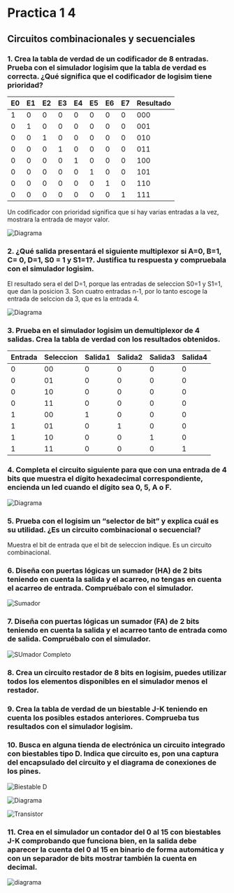 # Practica 1 4

## Circuitos combinacionales y secuenciales

### 1. Crea la tabla de verdad de un codificador de 8 entradas. Prueba con el simulador logisim que la tabla de verdad es correcta. ¿Qué significa que el codificador de logisim tiene prioridad?

| E0  | E1  | E2  | E3  | E4  | E5  | E6  | E7  | Resultado |
| --- | --- | --- | --- | --- | --- | --- | --- | --------- |
| 1   | 0   | 0   | 0   | 0   | 0   | 0   | 0   | 000       |
| 0   | 1   | 0   | 0   | 0   | 0   | 0   | 0   | 001       |
| 0   | 0   | 1   | 0   | 0   | 0   | 0   | 0   | 010       |
| 0   | 0   | 0   | 1   | 0   | 0   | 0   | 0   | 011       |
| 0   | 0   | 0   | 0   | 1   | 0   | 0   | 0   | 100       |
| 0   | 0   | 0   | 0   | 0   | 1   | 0   | 0   | 101       |
| 0   | 0   | 0   | 0   | 0   | 0   | 1   | 0   | 110       |
| 0   | 0   | 0   | 0   | 0   | 0   | 0   | 1   | 111       |


Un codificador con prioridad significa que si hay varias entradas a la vez, mostrara la entrada de mayor valor.

![Diagrama](imagenes/1/diagrama.png)

### 2. ¿Qué salida presentará el siguiente multiplexor si A=0, B=1, C= 0, D=1, S0 = 1 y S1=1?. Justifica tu respuesta y compruebala con el simulador logisim.

El resultado sera el del D=1, porque las entradas de seleccion S0=1 y S1=1, que dan la posicion 3. Son cuatro entradas n-1, por lo tanto escoge la entrada de selccion da 3, que es la entrada 4.

![Diagrama](imagenes/2/diagrama.png)

### 3. Prueba en el simulador logisim un demultiplexor de 4 salidas. Crea la tabla de verdad con los resultados obtenidos.

| Entrada | Seleccion | Salida1 | Salida2 | Salida3 | Salida4 |
| ------- | --------- | ------- | ------- | ------- | ------- |
| 0       | 00        | 0       | 0       | 0       | 0       |
| 0       | 01        | 0       | 0       | 0       | 0       |
| 0       | 10        | 0       | 0       | 0       | 0       |
| 0       | 11        | 0       | 0       | 0       | 0       |
| 1       | 00        | 1       | 0       | 0       | 0       |
| 1       | 01        | 0       | 1       | 0       | 0       |
| 1       | 10        | 0       | 0       | 1       | 0       |
| 1       | 11        | 0       | 0       | 0       | 1       |

### 4. Completa el circuito siguiente para que con una entrada de 4 bits que muestra el dígito hexadecimal correspondiente, encienda un led cuando el dígito sea 0, 5, A o F.

![Diagrama](imagenes/4/diagrm.png)

### 5. Prueba con el logisim un “selector de bit” y explica cuál es su utilidad. ¿Es un circuito combinacional o secuencial?

Muestra el bit de entrada que el bit de seleccion indique. Es un circuito combinacional.

### 6. Diseña con puertas lógicas un sumador (HA) de 2 bits teniendo en cuenta la salida y el acarreo, no tengas en cuenta el acarreo de entrada. Compruébalo con el simulador.

![Sumador](imagenes/6/respuesta.png)

### 7. Diseña con puertas lógicas un sumador (FA) de 2 bits teniendo en cuenta la salida y el acarreo tanto de entrada como de salida. Compruébalo con el simulador.

![SUmador Completo](imagenes/7/respuesta.png)

### 8. Crea un circuito restador de 8 bits en logisim, puedes utilizar todos los elementos disponibles en el simulador menos el restador.


### 9. Crea la tabla de verdad de un biestable J-K teniendo en cuenta los posibles estados anteriores. Comprueba tus resultados con el simulador logisim.

### 10. Busca en alguna tienda de electrónica un circuito integrado con biestables tipo D. Indica que circuito es, pon una captura del encapsulado del circuito y el diagrama de conexiones de los pines.

![Biestable D](https://www.compic.es/2960-thickbox_default/cd4042-cuadruple-biestable-tipo-d-cmos.jpg)

![Diagrama](https://www.compic.es/2961-thickbox_default/cd4042-cuadruple-biestable-tipo-d-cmos.jpg)

![Transistor](https://www.compic.es/2959-thickbox_default/cd4042-cuadruple-biestable-tipo-d-cmos.jpg)

### 11. Crea en el simulador un contador del 0 al 15 con biestables J-K comprobando que funciona bien, en la salida debe aparecer la cuenta del 0 al 15 en binario de forma automática y con un separador de bits mostrar también la cuenta en decimal.

![diagrama](imagenes/11/respuesta.png)